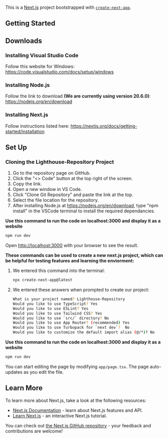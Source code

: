 This is a [Next.js](https://nextjs.org) project bootstrapped with [`create-next-app`](https://nextjs.org/docs/app/api-reference/cli/create-next-app).

## Getting Started

## Downloads
### Installing Visual Studio Code
Follow this website for Windows: 
https://code.visualstudio.com/docs/setup/windows

### Installing Node.js
Follow the link to download **(We are currently using version 20.6.0)**: 
https://nodejs.org/en/download

### Installing Next.js
Follow instructions listed here: 
https://nextjs.org/docs/getting-started/installation

## Set Up
### Cloning the Lighthouse-Repository Project
1. Go to the repository page on GitHub.
2. Click the "<> Code" button at the top right of the screen.
3. Copy the link.
4. Open a new window in VS Code.
5. Click "Clone Git Repository" and paste the link at the top.
6. Select the file location for the repository.
7. After installing Node.js at https://nodejs.org/en/download, type "npm install" in the VSCode terminal to install the required dependancies.

**Use this command to run the code on localhost:3000 and display it as a website**
   ```sh
   npm run dev
   ```

Open [http://localhost:3000](http://localhost:3000) with your browser to see the result.

**These commands can be used to create a new next.js project, which can be helpful for testing features and learning the enviorment:**
1. We entered this command into the terminal:
   ```sh
   npx create-next-app@latest
   ```

2. We entered these answers when prompted to create our project:
   ```sh
   What is your project named? Lighthouse-Repository 
   Would you like to use TypeScript? Yes
   Would you like to use ESLint? Yes
   Would you like to use Tailwind CSS? Yes
   Would you like to use `src/` directory? No
   Would you like to use App Router? (recommended) Yes
   Would you like to use Turbopack for `next dev`?  No
   Would you like to customize the default import alias (@/*)? No
   ```
   
**Use this command to run the code on localhost:3000 and display it as a website**
   ```sh
   npm run dev
   ```
   
You can start editing the page by modifying `app/page.tsx`. The page auto-updates as you edit the file.

## Learn More

To learn more about Next.js, take a look at the following resources:

- [Next.js Documentation](https://nextjs.org/docs) - learn about Next.js features and API.
- [Learn Next.js](https://nextjs.org/learn) - an interactive Next.js tutorial.

You can check out [the Next.js GitHub repository](https://github.com/vercel/next.js) - your feedback and contributions are welcome!
